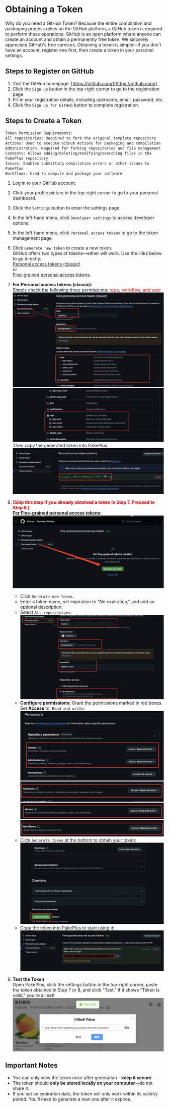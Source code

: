 # Obtaining a Token  

Why do you need a GitHub Token? Because the entire compilation and packaging process relies on the GitHub platform, a GitHub token is required to perform these operations. GitHub is an open platform where anyone can create an account and obtain a permanently free token. We sincerely appreciate GitHub's free services. Obtaining a token is simple—if you don't have an account, register one first, then create a token in your personal settings.  

## Steps to Register on GitHub  

1. Visit the GitHub homepage: [https://github.com/](https://github.com/)  
2. Click the `Sign up` button in the top-right corner to go to the registration page.  
3. Fill in your registration details, including username, email, password, etc.  
4. Click the `Sign up for GitHub` button to complete registration.  

## Steps to Create a Token  

```
Token Permission Requirements:  
All repositories: Required to fork the original template repository  
Actions: Used to execute GitHub Actions for packaging and compilation  
Administration: Required for forking repositories and file management  
Contents: Allows adding/deleting/modifying/searching files in the PakePlus repository  
Issues: Enables submitting compilation errors or other issues to PakePlus  
Workflows: Used to compile and package your software  
```

1. Log in to your GitHub account.  
2. Click your profile picture in the top-right corner to go to your personal dashboard.  
3. Click the `Settings` button to enter the settings page.  
4. In the left-hand menu, click `Developer settings` to access developer options.  
5. In the left-hand menu, click `Personal access tokens` to go to the token management page.  
6. Click `Generate new token` to create a new token.  
   GitHub offers two types of tokens—either will work. Use the links below to go directly:  
   [Personal access tokens (classic)](https://github.com/settings/tokens)  
   or  
   [Fine-grained personal access tokens](https://github.com/settings/personal-access-tokens).  

7. **For Personal access tokens (classic):**  
   Simply check the following three permissions: <font color="red">repo, workflow, and user</font>.  
   ![](../../static/imgs/token11.png)  
   ![](../../static/imgs/token12.webp)  
   Then copy the generated token into PakePlus:  
   ![](../../static/imgs/token12.png)  

8. **<font color="red">(Skip this step if you already obtained a token in Step 7. Proceed to Step 9.)</font>**  
   **For Fine-grained personal access tokens:**  
   ![](../../static/imgs/token1.png)  
   - Click `Generate new token`.  
   - Enter a token name, set expiration to "No expiration," and add an optional description.  
   - Select `All repositories`.  
   ![](../../static/imgs/token2.png)  
   - **Configure permissions:** Grant the permissions marked in red boxes. Set **Access** to: `Read and write`.  
   ![](../../static/imgs/token3.png)  
   ![](../../static/imgs/token4.png)  
   ![](../../static/imgs/token5.png)  
   ![](../../static/imgs/token7.png)  
   - Click `Generate token` at the bottom to obtain your token:  
   ![](../../static/imgs/token8.png)  
   - Copy the token into PakePlus to start using it:  
   ![](../../static/imgs/token9.png)  

9. **Test the Token**  
   Open PakePlus, click the settings button in the top-right corner, paste the token obtained in Step 7 or 8, and click "Test." If it shows "Token is valid," you're all set!  
   ![](../../static/imgs/token13.png)  

## Important Notes  

- You can only view the token once after generation—**keep it secure**.  
- The token should **only be stored locally on your computer**—do not share it.  
- If you set an expiration date, the token will only work within its validity period. You’ll need to generate a new one after it expires.